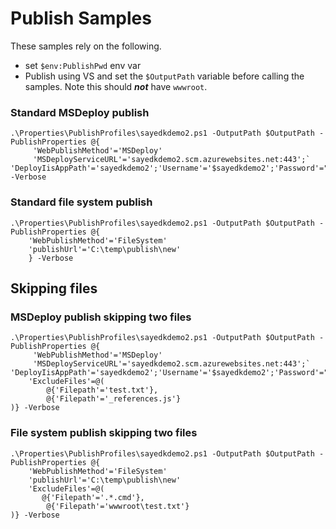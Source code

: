 # Publish Samples

These samples rely on the following.

 - set ```$env:PublishPwd``` env var
 - Publish using VS and set the ```$OutputPath``` variable before calling the samples. Note this should ***not*** have ```wwwroot```.

### Standard MSDeploy publish

```
.\Properties\PublishProfiles\sayedkdemo2.ps1 -OutputPath $OutputPath -PublishProperties @{
     'WebPublishMethod'='MSDeploy'
     'MSDeployServiceURL'='sayedkdemo2.scm.azurewebsites.net:443';`
'DeployIisAppPath'='sayedkdemo2';'Username'='$sayedkdemo2';'Password'="$env:PublishPwd"} -Verbose
```

### Standard file system publish

```
.\Properties\PublishProfiles\sayedkdemo2.ps1 -OutputPath $OutputPath -PublishProperties @{
	'WebPublishMethod'='FileSystem'
	'publishUrl'='C:\temp\publish\new'
	} -Verbose
```

## Skipping files

### MSDeploy publish skipping two files

```
.\Properties\PublishProfiles\sayedkdemo2.ps1 -OutputPath $OutputPath -PublishProperties @{
     'WebPublishMethod'='MSDeploy'
     'MSDeployServiceURL'='sayedkdemo2.scm.azurewebsites.net:443';`
'DeployIisAppPath'='sayedkdemo2';'Username'='$sayedkdemo2';'Password'="$env:PublishPwd"
 	'ExcludeFiles'=@(
		@{'Filepath'='test.txt'},
		@{'Filepath'='_references.js'}
)} -Verbose
```

### File system publish skipping two files

```
.\Properties\PublishProfiles\sayedkdemo2.ps1 -OutputPath $OutputPath -PublishProperties @{
	'WebPublishMethod'='FileSystem'
	'publishUrl'='C:\temp\publish\new'
 	'ExcludeFiles'=@(
       @{'Filepath'='.*.cmd'},
		@{'Filepath'='wwwroot\test.txt'}
)} -Verbose
```


